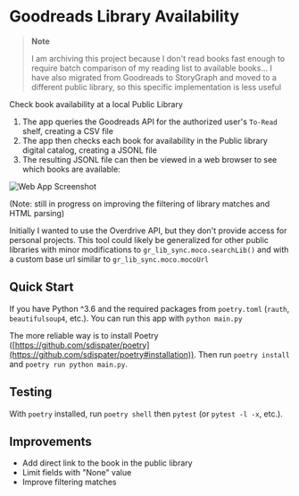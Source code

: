 # Goodreads Library Availability

> **Note**
>
> I am archiving this project because I don't read books fast enough to require batch comparison of my reading list to available books... I have also migrated from Goodreads to StoryGraph and moved to a different public library, so this specific implementation is less useful

Check book availability at a local Public Library

1. The app queries the Goodreads API for the authorized user's `To-Read` shelf, creating a CSV file
2. The app then checks each book for availability in the Public library digital catalog, creating a JSONL file
3. The resulting JSONL file can then be viewed in a web browser to see which books are available:

![Web App Screenshot](web_app/_Screenshot.png)

(Note: still in progress on improving the filtering of library matches and HTML parsing)

Initially I wanted to use the Overdrive API, but they don't provide access for personal projects. This tool could likely be generalized for other public libraries with minor modifications to `gr_lib_sync.moco.searchLib()` and with a custom base url similar to `gr_lib_sync.moco.mocoUrl`

## Quick Start

If you have Python ^3.6 and the required packages from `poetry.toml` (`rauth`, `beautifulsoup4`, etc.). You can run this app with `python main.py`

The more reliable way is to install Poetry ([https://github.com/sdispater/poetry](https://github.com/sdispater/poetry#installation)). Then run `poetry install` and `poetry run python main.py`.

## Testing

With `poetry` installed, run `poetry shell` then `pytest` (or `pytest -l -x`, etc.).

## Improvements

- Add direct link to the book in the public library
- Limit fields with "None" value
- Improve filtering matches

